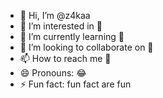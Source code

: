 - 👋 Hi, I’m @z4kaa
- 👀 I’m interested in 👀
- 🌱 I’m currently learning 🧠
- 💞️ I’m looking to collaborate on 🎈
- 📫 How to reach me 📨
- 😄 Pronouns: 😂
- ⚡ Fun fact: fun fact are fun

<!---
z4kaa/z4kaa is a ✨ special ✨ repository because its `README.md` (this file) appears on your GitHub profile.
You can click the Preview link to take a look at your changes.
--->
